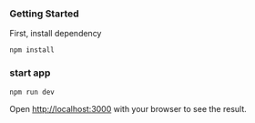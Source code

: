 ### Getting Started

First, install dependency

```
npm install
```
### start app

```
npm run dev
```

Open [http://localhost:3000](http://localhost:3000) with your browser to see the result.
